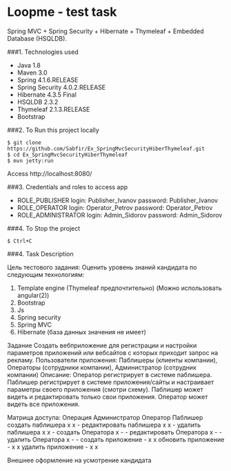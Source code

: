 Loopme - test task
===============================
Spring MVC + Spring Security + Hibernate + Thymeleaf + Embedded Database (HSQLDB).

###1. Technologies used
* Java 1.8
* Maven 3.0
* Spring 4.1.6.RELEASE
* Spring Security 4.0.2.RELEASE
* Hibernate 4.3.5 Final
* HSQLDB 2.3.2
* Thymeleaf 2.1.3.RELEASE
* Bootstrap

###2. To Run this project locally
```shell
$ git clone https://github.com/Sabfir/Ex_SpringMvcSecurityHiberThymeleaf.git
$ cd Ex_SpringMvcSecurityHiberThymeleaf
$ mvn jetty:run
```
Access http://localhost:8080/

###3. Credentials and roles to access app
* ROLE_PUBLISHER
    login: Publisher_Ivanov
    password: Publisher_Ivanov
* ROLE_OPERATOR
    login: Operator_Petrov
    password: Operator_Petrov
* ROLE_ADMINISTRATOR
    login: Admin_Sidorov
    password: Admin_Sidorov

###4. To Stop the project
```shell
$ Ctrl+C
```

###4. Task Description

Цель тестового задания:
Оценить уровень знаний кандидата по следующим технологиям:
1.	Template engine (Thymeleaf предпочтительно) (Можно использовать angular(2))
2.	Bootstrap
3.	Js
4.	Spring security
5.	Spring MVC
6.	Hibernate (база данных значения не имеет)

Задание
Создать вебприложение для регистрации и настройки параметров приложений или вебсайтов с которых приходит запрос на рекламу.
Пользователи приложения: Паблишеры (клиенты компании), Операторы (сотрудники компании), Администратор (сотрудник компании)
Описание: Оператор регистрирует в системе паблишера. Паблишер регистрирует в системе приложения/сайты и настраивает параметры своего приложения (смотри схему). Паблишер может видеть и редактировать только свои приложения. Оператор может видеть все приложения.

Матрица доступа:
Операция	            Администратор	Оператор	Паблишер
создать паблишера		х	            х          	-
редактировать паблишера	х	            х	        -
удалить паблишера		х	            х	        -
создать Оператора		х	            -	        -
редактировать Оператора	х	            -	        -
удалить Оператора		х	            -	        -
создать приложение		-	            х	        х
обновить приложение		-	            х	        х
удалить приложение		-	            х       	х

Внешнее оформление на усмотрение кандидата
